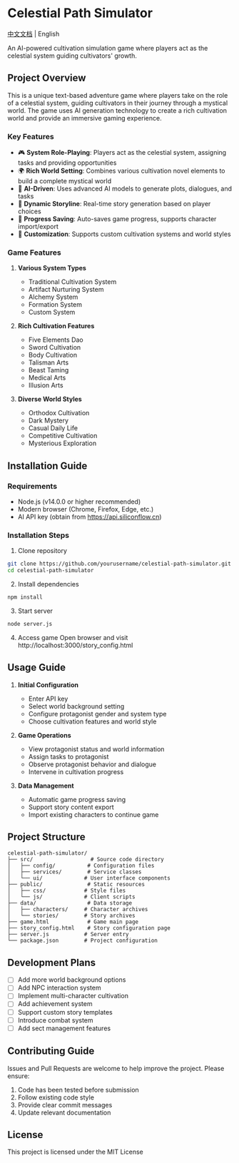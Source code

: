 # Celestial Path Simulator

[中文文档](README.md) | English

An AI-powered cultivation simulation game where players act as the celestial system guiding cultivators' growth.

## Project Overview

This is a unique text-based adventure game where players take on the role of a celestial system, guiding cultivators in their journey through a mystical world. The game uses AI generation technology to create a rich cultivation world and provide an immersive gaming experience.

### Key Features

- 🎮 **System Role-Playing**: Players act as the celestial system, assigning tasks and providing opportunities
- 🌍 **Rich World Setting**: Combines various cultivation novel elements to build a complete mystical world
- 🤖 **AI-Driven**: Uses advanced AI models to generate plots, dialogues, and tasks
- 📝 **Dynamic Storyline**: Real-time story generation based on player choices
- 💾 **Progress Saving**: Auto-saves game progress, supports character import/export
- 🎨 **Customization**: Supports custom cultivation systems and world styles

### Game Features

1. **Various System Types**
   - Traditional Cultivation System
   - Artifact Nurturing System
   - Alchemy System
   - Formation System
   - Custom System

2. **Rich Cultivation Features**
   - Five Elements Dao
   - Sword Cultivation
   - Body Cultivation
   - Talisman Arts
   - Beast Taming
   - Medical Arts
   - Illusion Arts

3. **Diverse World Styles**
   - Orthodox Cultivation
   - Dark Mystery
   - Casual Daily Life
   - Competitive Cultivation
   - Mysterious Exploration

## Installation Guide

### Requirements
- Node.js (v14.0.0 or higher recommended)
- Modern browser (Chrome, Firefox, Edge, etc.)
- AI API key (obtain from https://api.siliconflow.cn)

### Installation Steps

1. Clone repository
```bash
git clone https://github.com/yourusername/celestial-path-simulator.git
cd celestial-path-simulator
```

2. Install dependencies
```bash
npm install
```

3. Start server
```bash
node server.js
```

4. Access game
Open browser and visit http://localhost:3000/story_config.html

## Usage Guide

1. **Initial Configuration**
   - Enter API key
   - Select world background setting
   - Configure protagonist gender and system type
   - Choose cultivation features and world style

2. **Game Operations**
   - View protagonist status and world information
   - Assign tasks to protagonist
   - Observe protagonist behavior and dialogue
   - Intervene in cultivation progress

3. **Data Management**
   - Automatic game progress saving
   - Support story content export
   - Import existing characters to continue game

## Project Structure

```
celestial-path-simulator/
├── src/                  # Source code directory
│   ├── config/          # Configuration files
│   ├── services/        # Service classes
│   └── ui/             # User interface components
├── public/              # Static resources
│   ├── css/            # Style files
│   └── js/             # Client scripts
├── data/                # Data storage
│   ├── characters/     # Character archives
│   └── stories/        # Story archives
├── game.html            # Game main page
├── story_config.html    # Story configuration page
├── server.js           # Server entry
└── package.json        # Project configuration
```

## Development Plans

- [ ] Add more world background options
- [ ] Add NPC interaction system
- [ ] Implement multi-character cultivation
- [ ] Add achievement system
- [ ] Support custom story templates
- [ ] Introduce combat system
- [ ] Add sect management features

## Contributing Guide

Issues and Pull Requests are welcome to help improve the project. Please ensure:
1. Code has been tested before submission
2. Follow existing code style
3. Provide clear commit messages
4. Update relevant documentation

## License

This project is licensed under the MIT License 